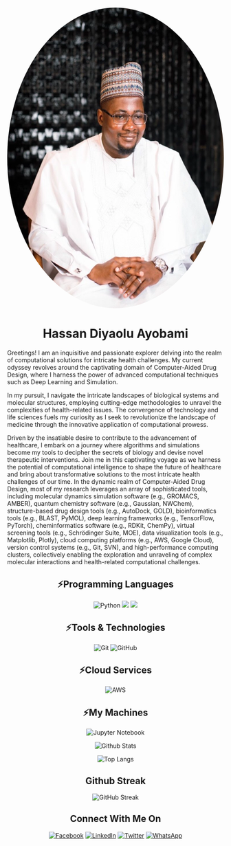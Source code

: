 <p align="center">
  <img src="https://raw.githubusercontent.com/maliex4mix4/maliex4mix4/main/Hassan.PNG" alt="Profile Image" style="border-radius: 50%; width: 700px; height: 700px;">
</p>

<h1 align="center">Hassan Diyaolu Ayobami</h1>

<p align="left">Greetings! I am an inquisitive and passionate explorer delving into the realm of computational solutions for intricate health challenges. My current odyssey revolves around the captivating domain of Computer-Aided Drug Design, where I harness the power of advanced computational techniques such as Deep Learning and Simulation.</p>

<p align="left">In my pursuit, I navigate the intricate landscapes of biological systems and molecular structures, employing cutting-edge methodologies to unravel the complexities of health-related issues. The convergence of technology and life sciences fuels my curiosity as I seek to revolutionize the landscape of medicine through the innovative application of computational prowess.</p>

<p align="left">Driven by the insatiable desire to contribute to the advancement of healthcare, I embark on a journey where algorithms and simulations become my tools to decipher the secrets of biology and devise novel therapeutic interventions. Join me in this captivating voyage as we harness the potential of computational intelligence to shape the future of healthcare and bring about transformative solutions to the most intricate health challenges of our time. In the dynamic realm of Computer-Aided Drug Design, most of my research leverages an array of sophisticated tools, including molecular dynamics simulation software (e.g., GROMACS, AMBER), quantum chemistry software (e.g., Gaussian, NWChem), structure-based drug design tools (e.g., AutoDock, GOLD), bioinformatics tools (e.g., BLAST, PyMOL), deep learning frameworks (e.g., TensorFlow, PyTorch), cheminformatics software (e.g., RDKit, ChemPy), virtual screening tools (e.g., Schrödinger Suite, MOE), data visualization tools (e.g., Matplotlib, Plotly), cloud computing platforms (e.g., AWS, Google Cloud), version control systems (e.g., Git, SVN), and high-performance computing clusters, collectively enabling the exploration and unraveling of complex molecular interactions and health-related computational challenges.</p>

<h2 align="center">⚡Programming Languages</h2>

<p align="center">
  <img src="https://img.shields.io/badge/python-3670A0?style=for-the-badge&logo=python&logoColor=ffdd54" alt="Python">
  <img src="https://img.shields.io/badge/R-276DC3?style=for-the-badge&logo=r&logoColor=white" alth="R">
  <img src="https://img.shields.io/badge/C%2B%2B-00599C?style=for-the-badge&logo=c%2B%2B&logoColor=white" alth="CPP">
</p>

<h2 align="center">⚡Tools & Technologies</h2>

<p align="center">
  <img src="https://img.shields.io/badge/git-%23F05033.svg?style=for-the-badge&logo=git&logoColor=white" alt="Git">
  <img src="https://img.shields.io/badge/github-%23121011.svg?style=for-the-badge&logo=github&logoColor=white" alt="GitHub">
</p>

<h2 align="center">⚡Cloud Services</h2>

<p align="center">
  <img src="https://img.shields.io/badge/AWS-%23FF9900.svg?style=for-the-badge&logo=amazon-aws&logoColor=white" alt="AWS">
</p>

<h2 align="center">⚡My Machines</h2>

<p align="center">
  <img src="https://img.shields.io/badge/jupyter-%23FA0F00.svg?style=for-the-badge&logo=jupyter&logoColor=white" alt="Jupyter Notebook">
</p>

<p align="center">
  <img src="https://github-readme-stats.vercel.app/api?username=ayodiyaolu23&count_private=true&show_icons=true&include_all_commits=true" alt="Github Stats">
</p>

<p align="center">
  <img src="https://github-readme-stats.vercel.app/api/top-langs/?username=ayodiyaolu23&hide=TeX&layout=compact" alt="Top Langs">
</p>

<h2 align="center">Github Streak</h2>

<p align="center">
  <img src="https://github-readme-streak-stats.herokuapp.com?user=ayodiyaolu23&theme=dark&hide_border=true" alt="GitHub Streak">
</p>

<h2 align="center">Connect With Me On</h2>

<p align="center">
  <a href="https://facebook.com//" target="_blank"><img src="https://img.shields.io/badge/Facebook-%231877F2.svg?style=for-the-badge&logo=Facebook&logoColor=white" alt="Facebook"></a>
  <a href="https://www.linkedin.com/in/ayobami-diyaolu-26a0836b/" target="_blank"><img src="https://img.shields.io/badge/linkedin-%230077B5.svg?style=for-the-badge&logo=linkedin&logoColor=white" alt="LinkedIn"></a>
  <a href="https://twitter.com/ayobamidiyaolu" target="_blank"><img src="https://img.shields.io/badge/twitter-%230077B5.svg?style=for-the-badge&logo=Twitter&logoColor=white" alt="Twitter"></a>
  <a href="https://wa.me/+2348102193425" target="_blank"><img src="https://img.shields.io/badge/WhatsApp-25D366?style=for-the-badge&logo=whatsapp&logoColor=white" alt="WhatsApp"></a>
</p>

<!--
**maliex4mix4/maliex4mix4** is a ✨ _special_ ✨ repository because its `README.md` (this file) appears on your GitHub profile.

Here are some ideas to get you started:

- 🔭 I’m currently working on ...
- 🌱 I’m currently learning ...
- 👯 I’m looking to collaborate on ...
- 🤔 I’m looking for help with ...
- 💬 Ask me about ...
- 📫 How to reach me: ...
- 😄 Pronouns: ...
- ⚡ Fun fact: ...
-->
